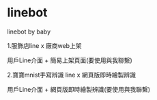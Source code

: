 # linebot
linebot by baby

1.服飾店line x 廠商web上架

用戶Line介面 + 簡易上架頁面(要使用與我聯繫)

2.寶寶mnist手寫辨識 line x 網頁版即時繪製辨識

用戶Line介面 + 網頁版即時繪製辨識(要使用與我聯繫)
